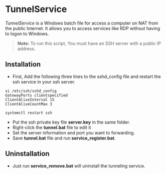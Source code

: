 # TunnelService

*TunnelService* is a Windows batch file for access a computer on NAT from the public Internet.
It allows you to access services like RDP without having to logon to Windows.
> **Note:** To run this script, You must have an SSH server with a public IP address.


## Installation
-  First, Add the following three lines to the sshd_config file and restart the ssh service in your ssh server.
```
vi /etc/ssh/sshd_config
GatewayPorts clientspecified
ClientAliveInterval 15
ClientAliveCountMax 3

systemctl restart ssh
```
-  Put the ssh private key file **server.key** in the same folder.
-  Right-click the **tunnel.bat** file to edit it
-  Set the server information and port you want to forwarding.
-  Save **tunnel.bat** file and run **service_register.bat**.

## Uninstallation

-  Just run **service_remove.bat** will uninstall the tunneling service.